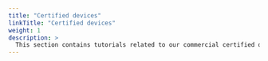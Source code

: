 ```yaml
---
title: "Certified devices"
linkTitle: "Certified devices"
weight: 1
description: >
  This section contains tutorials related to our commercial certified devices. 
---
```

